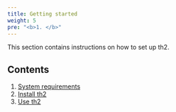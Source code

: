 ```yaml
---
title: Getting started
weight: 5
pre: "<b>1. </b>"
---
```


This section contains instructions on how to set up th2.

<!--more--> 

## Contents
1. [System requirements](getting-started/requirements)
2. [Install th2](getting-started/install-th2)
3. [Use th2](getting-started/create-th2-env)
